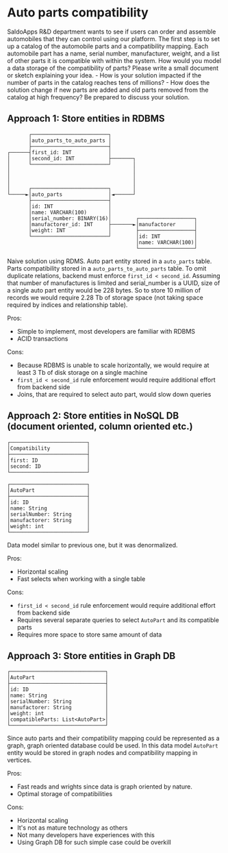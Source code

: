 # Auto parts compatibility

SaldoApps R&D department wants to see if users can order and assemble automobiles that they can control using our
platform. The first step is to set up a catalog of the automobile parts and a compatibility mapping. Each automobile
part has a name, serial number, manufacturer, weight, and a list of other parts it is compatible with within the system.
How would you model a data storage of the compatibility of parts? Please write a small document or sketch explaining
your idea. - How is your solution impacted if the number of parts in the catalog reaches tens of millions? - How does
the solution change if new parts are added and old parts removed from the catalog at high frequency? Be prepared to
discuss your solution.

## Approach 1: Store entities in RDBMS

```
       ┌─────────────────────────┐
       │auto_parts_to_auto_parts │
       ├─────────────────────────┤
┌──────┤first_id: INT            │
│      │second_id: INT           ├───────┐
│      └─────────────────────────┘       │
│                                        │
│                                        │
│                                        │
│      ┌─────────────────────────┐       │
└─────►│auto_parts               │◄──────┘
       ├─────────────────────────┤
       │id: INT                  │
       │name: VARCHAR(100)       │
       │serial_number: BINARY(16)│        ┌──────────────────┐
       │manufactorer_id: INT     ├───────►│manufactorer      │
       │weight: INT              │        ├──────────────────┤
       └─────────────────────────┘        │id: INT           │
                                          │name: VARCHAR(100)│
                                          └──────────────────┘
```

Naive solution using RDMS. Auto part entity stored in a `auto_parts` table. Parts compatibility stored in
a `auto_parts_to_auto_parts` table. To omit duplicate relations, backend must enforce `first_id < second_id`. Assuming
that number of manufactures is limited and serial_number is a UUID, size of a single auto part entity would be 228
bytes. So to store 10 million of records we would require 2.28 Tb of storage space (not taking space required by indices
and relationship table).

Pros:

- Simple to implement, most developers are familiar with RDBMS
- ACID transactions

Cons:

- Because RDBMS is unable to scale horizontally, we would require at least 3 Tb of disk storage on a single machine
- `first_id < second_id` rule enforcement would require additional effort from backend side
- Joins, that are required to select auto part, would slow down queries

## Approach 2: Store entities in NoSQL DB (document oriented, column oriented etc.)

```
┌─────────────────────────┐
│Compatibility            │
├─────────────────────────┤
│first: ID                │
│second: ID               │
└─────────────────────────┘

┌─────────────────────────┐
│AutoPart                 │
├─────────────────────────┤
│id: ID                   │
│name: String             │
│serialNumber: String     │
│manufactorer: String     │
│weight: int              │
└─────────────────────────┘
```

Data model similar to previous one, but it was denormalized.

Pros:

- Horizontal scaling
- Fast selects when working with a single table

Cons:

- `first_id < second_id` rule enforcement would require additional effort from backend side
- Requires several separate queries to select `AutoPart` and its compatible parts
- Requires more space to store same amount of data

## Approach 3: Store entities in Graph DB

```
┌───────────────────────────────┐
│AutoPart                       │
├───────────────────────────────┤
│id: ID                         │
│name: String                   │
│serialNumber: String           │
│manufactorer: String           │
│weight: int                    │
│compatibleParts: List<AutoPart>│
└───────────────────────────────┘
```

Since auto parts and their compatibility mapping could be represented as a graph, graph oriented database could be used.
In this data model `AutoPart` entity would be stored in graph nodes and compatibility mapping in vertices.

Pros:

- Fast reads and wrights since data is graph oriented by nature.
- Optimal storage of compatibilities

Cons:

- Horizontal scaling
- It's not as mature technology as others
- Not many developers have experiences with this
- Using Graph DB for such simple case could be overkill
